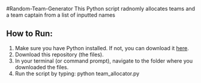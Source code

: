 #Random-Team-Generator
This Python script radnomly allocates teams and a team captain from a list of inputted names
## How to Run:
1. Make sure you have Python installed. If not, you can download it [here](https://www.python.org/downloads/).
2. Download this repository (the files).
3. In your terminal (or command prompt), navigate to the folder where you downloaded the files.
4. Run the script by typing:
   python team_allocator.py
